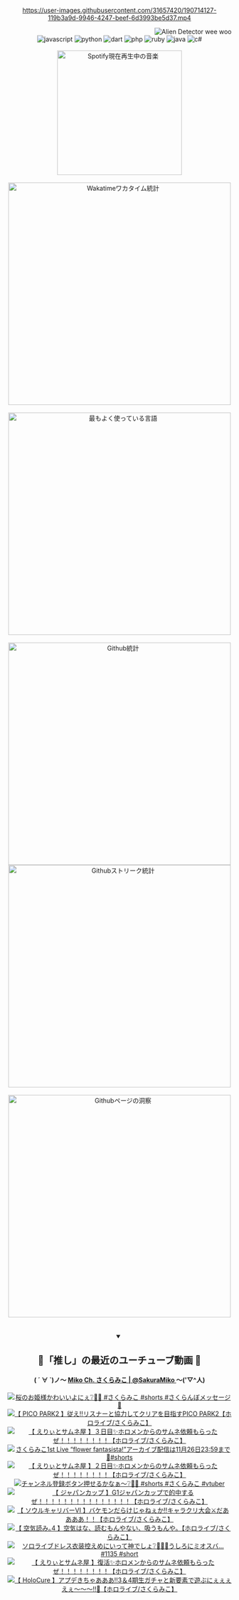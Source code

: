 <!-- START: HERO IMAGE GIF ////////// ////////// ////////// -->
<!-- <img src="@/../assets/img/gaming/ghost-of-tsushima.gif" width="100%"  alt="nellyXinwei's Hero Gif Image"/> -->
<!-- END: HERO IMAGE GIF ////////// ////////// ////////// -->

<div align="center" >  
  
<!-- START:ワンピース 第1015話「ルフィはRED ROCを使う」 -->
<https://user-images.githubusercontent.com/31657420/190714127-119b3a9d-9946-4247-beef-6d3993be5d37.mp4>
<!-- END:ワンピース 第1015話「ルフィはRED ROCを使う」 -->

<!-- START:VISITOR COUNTER -->
<div width="100%" align="right">
<img src="https://komarev.com/ghpvc/?username=nellyXinwei&label=🛸&color=grey&style=for-the-badge&labelcolor=ffffff" alt="Alien Detector wee woo"/>
</div>
<!-- END:VISITOR COUNTER -->

<!-- START: PROGRAMMING LANGUAGES -->
<!-- 色彩 Color Scheme:
#961E3A, #8A0D42, #5A0640, #4F265E, #2B355A, #3E759B, #CC4246,
#BB2649, #AD1052, #700750, #633075, #364270, #4E92C2, #FF5357
Sauce: https://www.webcreatorbox.com/inspiration/pantone-2023
-->

<img src="https://img.shields.io/badge/javascript%20-%23BB2649.svg?&style=for-the-badge&logo=javascript&logoColor=white&labelColor=961E3A" alt="javascript"/>
<img src="https://img.shields.io/badge/python%20-%23AD1052.svg?&style=for-the-badge&logo=python&logoColor=white&labelColor=8A0D42" alt="python" />
<img src="https://img.shields.io/badge/dart%20-%23700750.svg?&style=for-the-badge&logo=dart&logoColor=white&labelColor=5A0640" alt="dart"/>
<img src="https://img.shields.io/badge/php%20-%23633075.svg?&style=for-the-badge&logo=php&logoColor=white&labelColor=4F265E" alt="php"/>
<img src="https://img.shields.io/badge/ruby%20-%23364270.svg?&style=for-the-badge&logo=ruby&logoColor=white&labelColor=2B355A" alt="ruby"/>
<img src="https://img.shields.io/badge/java%20-%234E92C2.svg?&style=for-the-badge&logo=openjdk&logoColor=white&labelColor=3E759B" alt="java"/>
<img src="https://img.shields.io/badge/c%23-%23FF5357.svg?style=for-the-badge&logo=c-sharp&logoColor=white&labelColor=CC4246" alt="c#"/>  
<!-- END: PROGRAMMING LANGUAGES -->

<br>
<br>

<!-- START: MUSIC STATUS -->
  <!-- <a href="https://newojima-gsrs-20220114.vercel.app/api/now-playing?open">
    <img src="https://newojima-gsrs-20220114.vercel.app/api/now-playing" alt="Spotify現在再生中の音楽">
  </a> -->
  <img src="https://newojima-grss-20230114.vercel.app/api/spotify?border_color=transparent" alt="Spotify現在再生中の音楽" width="280px">
<!-- END: MUSIC STATUS -->

<br>
<br>

<!-- START: GITHUB STATUS -->
<!-- 色彩 Color Scheme:  #BB2649, #AD1052, #700750, #633075 -->
<img align="center" src="https://newojima-grs-20230109.vercel.app/api/wakatime?username=njtalba5127&layout=compact&langs_count=10&locale=ja&hide_title=false&title_color=fff&hide_border=true&text_color=fff&bg_color=BB2649,BB2649,633075,633075&hide=other,css,html,bash,xml,git%20config,makefile,properties,yaml,markdown,text,json,jsx" alt="Wakatimeワカタイム統計" width="500px"/>

<br>
<br>

<!-- 色彩 Color Scheme:  #633075, #364270, #4E92C2 -->
  <img align="center" src="https://newojima-grs-20230109.vercel.app/api/top-langs?username=njtalba5127&layout=compact&text_color=fff&icon_color=fff&hide_border=true&&locale=ja&hide_title=false&title_color=fff&include_all_commits=true&card_width=445&langs_count=11&hide=c%23,powershell,shaderlab,hlsl,makefile,jupyter%20notebook,python,html,css,shell,batchfile,less,liquid,hack,scss&bg_color=4F265E,633075,4E92C2" alt="最もよく使っている言語" width="500px"/>

<br>
<br>

<!-- 色彩 Color Scheme:  #4E92C2, #FF5357 -->
  <img align="center" src="https://newojima-grs-20230109.vercel.app/api?username=njtalba5127&rank_icon=github&show_icons=true&&locale=ja&title_color=fff&text_color=fff&icon_color=fff&hide_border=true&hide_title=false&count_private=true&include_all_commits=true&card_width=495&disable_animations=true&bg_color=4E92C2,4E92C2,FF5357" alt="Github統計" width="500px"/>

<br>

<img align="center" src="https://streak-stats.demolab.com?user=njtalba5127&theme=dark&hide_border=true&locale=ja&ring=BB2649&stroke=222222&background=151515&sideLabels=BB2649&currStreakLabel=ffffff&border=BB2649&fire=FF5357&currStreakNum=ffffff&sideNums=FF5357&dates=ffffff" alt="Githubストリーク統計" width="500px"/>

<br>
<br>

  <img align="center" width="500px" src="@/../assets/img/page-insights.svg" alt="Githubページの洞察"/>
  
</div>
<!-- END: GITHUB STATUS -->

<br>
<br>

<div align="center">
<details open>
  <summary>

  </summary>

  <h2 align="center">🌸「推し」の最近のユーチューブ動画 🌸</h2>
  <h4>
  ( ´ ∀ `)ノ～ 
  <a href="https://www.youtube.com/@SakuraMiko">Miko Ch. さくらみこ | @SakuraMiko
  </a>
   ～('▽^人)
  </h4>

  <!-- BEGIN YOUTUBE-CARDS -->
<a href="https://www.youtube.com/watch?v=w-yHlqoHz4Y"><img src="https://ytcards.demolab.com/?id=w-yHlqoHz4Y&title=%E6%A1%9C%E3%81%AE%E3%81%8A%E5%A7%AB%E6%A7%98%E3%81%8B%E3%82%8F%E3%81%84%E3%81%84%E3%82%88%E3%81%AB%E3%81%87%E2%9D%94%F0%9F%8C%B8%F0%9F%8F%B0+%23%E3%81%95%E3%81%8F%E3%82%89%E3%81%BF%E3%81%93+%23shorts+%23%E3%81%95%E3%81%8F%E3%82%89%E3%82%93%E3%81%BC%E3%83%A1%E3%83%83%E3%82%BB%E3%83%BC%E3%82%B8+%F0%9F%8D%92&lang=ja&timestamp=1732766434&background_color=%230d1117&title_color=%23ffffff&stats_color=%23dedede&max_title_lines=1&width=187&border_radius=5&duration=23" alt="桜のお姫様かわいいよにぇ❔🌸🏰 #さくらみこ #shorts #さくらんぼメッセージ 🍒" title="桜のお姫様かわいいよにぇ❔🌸🏰 #さくらみこ #shorts #さくらんぼメッセージ 🍒"></a>
<a href="https://www.youtube.com/watch?v=84Z8oQ4FVOo"><img src="https://ytcards.demolab.com/?id=84Z8oQ4FVOo&title=%E3%80%90+PICO+PARK2+%E3%80%91%E5%BE%93%E3%81%88%E2%80%BC%E3%83%AA%E3%82%B9%E3%83%8A%E3%83%BC%E3%81%A8%E5%8D%94%E5%8A%9B%E3%81%97%E3%81%A6%E3%82%AF%E3%83%AA%E3%82%A2%E3%82%92%E7%9B%AE%E6%8C%87%E3%81%99PICO+PARK2%E3%80%90%E3%83%9B%E3%83%AD%E3%83%A9%E3%82%A4%E3%83%96%2F%E3%81%95%E3%81%8F%E3%82%89%E3%81%BF%E3%81%93%E3%80%91&lang=ja&timestamp=1732734376&background_color=%230d1117&title_color=%23ffffff&stats_color=%23dedede&max_title_lines=1&width=187&border_radius=5&duration=20997" alt="【 PICO PARK2 】従え‼リスナーと協力してクリアを目指すPICO PARK2【ホロライブ/さくらみこ】" title="【 PICO PARK2 】従え‼リスナーと協力してクリアを目指すPICO PARK2【ホロライブ/さくらみこ】"></a>
<a href="https://www.youtube.com/watch?v=g8AYUFLEIic"><img src="https://ytcards.demolab.com/?id=g8AYUFLEIic&title=%E3%80%90+%E3%81%88%E3%82%8A%E3%81%83%E3%81%A8%E3%82%B5%E3%83%A0%E3%83%8D%E5%B1%8B+%E3%80%91%EF%BC%93%E6%97%A5%E7%9B%AE%E2%9C%A8%E3%83%9B%E3%83%AD%E3%83%A1%E3%83%B3%E3%81%8B%E3%82%89%E3%81%AE%E3%82%B5%E3%83%A0%E3%83%8D%E4%BE%9D%E9%A0%BC%E3%82%82%E3%82%89%E3%81%A3%E3%81%9F%E3%81%9C%EF%BC%81%EF%BC%81%EF%BC%81%EF%BC%81%EF%BC%81%EF%BC%81%EF%BC%81%EF%BC%81%E3%80%90%E3%83%9B%E3%83%AD%E3%83%A9%E3%82%A4%E3%83%96%2F%E3%81%95%E3%81%8F%E3%82%89%E3%81%BF%E3%81%93%E3%80%91&lang=ja&timestamp=1732539681&background_color=%230d1117&title_color=%23ffffff&stats_color=%23dedede&max_title_lines=1&width=187&border_radius=5&duration=6545" alt="【 えりぃとサムネ屋 】３日目✨ホロメンからのサムネ依頼もらったぜ！！！！！！！！【ホロライブ/さくらみこ】" title="【 えりぃとサムネ屋 】３日目✨ホロメンからのサムネ依頼もらったぜ！！！！！！！！【ホロライブ/さくらみこ】"></a>
<a href="https://www.youtube.com/watch?v=yUZAz8d16tI"><img src="https://ytcards.demolab.com/?id=yUZAz8d16tI&title=%E3%81%95%E3%81%8F%E3%82%89%E3%81%BF%E3%81%931st+Live+%E2%80%9Cflower+fantasista%21%E2%80%9D%E3%82%A2%E3%83%BC%E3%82%AB%E3%82%A4%E3%83%96%E9%85%8D%E4%BF%A1%E3%81%AF11%E6%9C%8826%E6%97%A523%3A59%E3%81%BE%E3%81%A7%F0%9F%8C%B8%23shorts&lang=ja&timestamp=1732528861&background_color=%230d1117&title_color=%23ffffff&stats_color=%23dedede&max_title_lines=1&width=187&border_radius=5&duration=34" alt="さくらみこ1st Live “flower fantasista!”アーカイブ配信は11月26日23:59まで🌸#shorts" title="さくらみこ1st Live “flower fantasista!”アーカイブ配信は11月26日23:59まで🌸#shorts"></a>
<a href="https://www.youtube.com/watch?v=j2TaG12c_0s"><img src="https://ytcards.demolab.com/?id=j2TaG12c_0s&title=%E3%80%90+%E3%81%88%E3%82%8A%E3%81%83%E3%81%A8%E3%82%B5%E3%83%A0%E3%83%8D%E5%B1%8B+%E3%80%91%EF%BC%92%E6%97%A5%E7%9B%AE%E2%9C%A8%E3%83%9B%E3%83%AD%E3%83%A1%E3%83%B3%E3%81%8B%E3%82%89%E3%81%AE%E3%82%B5%E3%83%A0%E3%83%8D%E4%BE%9D%E9%A0%BC%E3%82%82%E3%82%89%E3%81%A3%E3%81%9F%E3%81%9C%EF%BC%81%EF%BC%81%EF%BC%81%EF%BC%81%EF%BC%81%EF%BC%81%EF%BC%81%EF%BC%81%E3%80%90%E3%83%9B%E3%83%AD%E3%83%A9%E3%82%A4%E3%83%96%2F%E3%81%95%E3%81%8F%E3%82%89%E3%81%BF%E3%81%93%E3%80%91&lang=ja&timestamp=1732464788&background_color=%230d1117&title_color=%23ffffff&stats_color=%23dedede&max_title_lines=1&width=187&border_radius=5&duration=10763" alt="【 えりぃとサムネ屋 】２日目✨ホロメンからのサムネ依頼もらったぜ！！！！！！！！【ホロライブ/さくらみこ】" title="【 えりぃとサムネ屋 】２日目✨ホロメンからのサムネ依頼もらったぜ！！！！！！！！【ホロライブ/さくらみこ】"></a>
<a href="https://www.youtube.com/watch?v=fvu_CMzD6hA"><img src="https://ytcards.demolab.com/?id=fvu_CMzD6hA&title=%E3%83%81%E3%83%A3%E3%83%B3%E3%83%8D%E3%83%AB%E7%99%BB%E9%8C%B2%E3%83%9C%E3%82%BF%E3%83%B3%E6%8A%BC%E3%81%9B%E3%82%8B%E3%81%8B%E3%81%AA%E3%81%81%E3%80%9C%E2%9D%94%F0%9F%A4%8D%F0%9F%8D%92+%23shorts+%23%E3%81%95%E3%81%8F%E3%82%89%E3%81%BF%E3%81%93+%23vtuber&lang=ja&timestamp=1732438840&background_color=%230d1117&title_color=%23ffffff&stats_color=%23dedede&max_title_lines=1&width=187&border_radius=5&duration=11" alt="チャンネル登録ボタン押せるかなぁ〜❔🤍🍒 #shorts #さくらみこ #vtuber" title="チャンネル登録ボタン押せるかなぁ〜❔🤍🍒 #shorts #さくらみこ #vtuber"></a>
<a href="https://www.youtube.com/watch?v=vveQzFwBRbY"><img src="https://ytcards.demolab.com/?id=vveQzFwBRbY&title=%E3%80%90+%E3%82%B8%E3%83%A3%E3%83%91%E3%83%B3%E3%82%AB%E3%83%83%E3%83%97+%E3%80%91G1%E3%82%B8%E3%83%A3%E3%83%91%E3%83%B3%E3%82%AB%E3%83%83%E3%83%97%E3%81%A7%E7%9A%84%E4%B8%AD%E3%81%99%E3%82%8B%E3%81%9C%EF%BC%81%EF%BC%81%EF%BC%81%EF%BC%81%EF%BC%81%EF%BC%81%EF%BC%81%EF%BC%81%EF%BC%81%EF%BC%81%EF%BC%81%EF%BC%81%EF%BC%81%EF%BC%81%EF%BC%81%E3%80%90%E3%83%9B%E3%83%AD%E3%83%A9%E3%82%A4%E3%83%96%2F%E3%81%95%E3%81%8F%E3%82%89%E3%81%BF%E3%81%93%E3%80%91&lang=ja&timestamp=1732433008&background_color=%230d1117&title_color=%23ffffff&stats_color=%23dedede&max_title_lines=1&width=187&border_radius=5&duration=4439" alt="【 ジャパンカップ 】G1ジャパンカップで的中するぜ！！！！！！！！！！！！！！！【ホロライブ/さくらみこ】" title="【 ジャパンカップ 】G1ジャパンカップで的中するぜ！！！！！！！！！！！！！！！【ホロライブ/さくらみこ】"></a>
<a href="https://www.youtube.com/watch?v=3OCi-cNrGUA"><img src="https://ytcards.demolab.com/?id=3OCi-cNrGUA&title=%E3%80%90+%E3%82%BD%E3%82%A6%E3%83%AB%E3%82%AD%E3%83%A3%E3%83%AA%E3%83%90%E3%83%BC%E2%85%A5+%E3%80%91%E3%83%90%E3%82%B1%E3%83%A2%E3%83%B3%E3%81%A0%E3%82%89%E3%81%91%E3%81%98%E3%82%83%E3%81%AD%E3%81%87%E3%81%8B%E2%80%BC%E3%82%AD%E3%83%A3%E3%83%A9%E3%82%AF%E3%83%AA%E5%A4%A7%E4%BC%9A%E2%9A%94%E3%81%A0%E3%81%82%E3%81%82%E3%81%82%E3%81%82%EF%BC%81%EF%BC%81%E3%80%90%E3%83%9B%E3%83%AD%E3%83%A9%E3%82%A4%E3%83%96%2F%E3%81%95%E3%81%8F%E3%82%89%E3%81%BF%E3%81%93%E3%80%91&lang=ja&timestamp=1732372599&background_color=%230d1117&title_color=%23ffffff&stats_color=%23dedede&max_title_lines=1&width=187&border_radius=5&duration=7485" alt="【 ソウルキャリバーⅥ 】バケモンだらけじゃねぇか‼キャラクリ大会⚔だああああ！！【ホロライブ/さくらみこ】" title="【 ソウルキャリバーⅥ 】バケモンだらけじゃねぇか‼キャラクリ大会⚔だああああ！！【ホロライブ/さくらみこ】"></a>
<a href="https://www.youtube.com/watch?v=XGAiau_Wkdo"><img src="https://ytcards.demolab.com/?id=XGAiau_Wkdo&title=%E3%80%90+%E7%A9%BA%E6%B0%97%E8%AA%AD%E3%81%BF%EF%BD%A14+%E3%80%91%E7%A9%BA%E6%B0%97%E3%81%AF%E3%81%AA%E3%80%81%E8%AA%AD%E3%82%80%E3%82%82%E3%82%93%E3%82%84%E3%81%AA%E3%81%84%E3%80%81%E5%90%B8%E3%81%86%E3%82%82%E3%82%93%E3%82%84%E3%80%82%E3%80%90%E3%83%9B%E3%83%AD%E3%83%A9%E3%82%A4%E3%83%96%2F%E3%81%95%E3%81%8F%E3%82%89%E3%81%BF%E3%81%93%E3%80%91&lang=ja&timestamp=1732364293&background_color=%230d1117&title_color=%23ffffff&stats_color=%23dedede&max_title_lines=1&width=187&border_radius=5&duration=4195" alt="【 空気読み｡4 】空気はな、読むもんやない、吸うもんや。【ホロライブ/さくらみこ】" title="【 空気読み｡4 】空気はな、読むもんやない、吸うもんや。【ホロライブ/さくらみこ】"></a>
<a href="https://www.youtube.com/watch?v=kxkGQrWppXo"><img src="https://ytcards.demolab.com/?id=kxkGQrWppXo&title=%E3%82%BD%E3%83%AD%E3%83%A9%E3%82%A4%E3%83%96%E3%83%89%E3%83%AC%E3%82%B9%E8%A1%A3%E8%A3%85%E6%8E%A7%E3%81%88%E3%82%81%E3%81%AB%E3%81%84%E3%81%A3%E3%81%A6%E7%A5%9E%E3%81%A7%E3%81%97%E3%82%87%E2%9D%94%F0%9F%8C%B8%F0%9F%AB%B6%F0%9F%8F%BB%E3%81%86%E3%81%97%E3%82%8D%E3%81%AB%E3%83%9F%E3%82%AA%E3%82%B9%E3%83%90%E2%80%A6%231135+%23short&lang=ja&timestamp=1732251638&background_color=%230d1117&title_color=%23ffffff&stats_color=%23dedede&max_title_lines=1&width=187&border_radius=5&duration=29" alt="ソロライブドレス衣装控えめにいって神でしょ❔🌸🫶🏻うしろにミオスバ…#1135 #short" title="ソロライブドレス衣装控えめにいって神でしょ❔🌸🫶🏻うしろにミオスバ…#1135 #short"></a>
<a href="https://www.youtube.com/watch?v=HVhII3CnvLc"><img src="https://ytcards.demolab.com/?id=HVhII3CnvLc&title=%E3%80%90+%E3%81%88%E3%82%8A%E3%81%83%E3%81%A8%E3%82%B5%E3%83%A0%E3%83%8D%E5%B1%8B+%E3%80%91%E5%BE%A9%E6%B4%BB%E2%9C%A8%E3%83%9B%E3%83%AD%E3%83%A1%E3%83%B3%E3%81%8B%E3%82%89%E3%81%AE%E3%82%B5%E3%83%A0%E3%83%8D%E4%BE%9D%E9%A0%BC%E3%82%82%E3%82%89%E3%81%A3%E3%81%9F%E3%81%9C%EF%BC%81%EF%BC%81%EF%BC%81%EF%BC%81%EF%BC%81%EF%BC%81%EF%BC%81%EF%BC%81%E3%80%90%E3%83%9B%E3%83%AD%E3%83%A9%E3%82%A4%E3%83%96%2F%E3%81%95%E3%81%8F%E3%82%89%E3%81%BF%E3%81%93%E3%80%91&lang=ja&timestamp=1732201254&background_color=%230d1117&title_color=%23ffffff&stats_color=%23dedede&max_title_lines=1&width=187&border_radius=5&duration=9983" alt="【 えりぃとサムネ屋 】復活✨ホロメンからのサムネ依頼もらったぜ！！！！！！！！【ホロライブ/さくらみこ】" title="【 えりぃとサムネ屋 】復活✨ホロメンからのサムネ依頼もらったぜ！！！！！！！！【ホロライブ/さくらみこ】"></a>
<a href="https://www.youtube.com/watch?v=2rv37fbHCJs"><img src="https://ytcards.demolab.com/?id=2rv37fbHCJs&title=%E3%80%90+HoloCure+%E3%80%91%E3%82%A2%E3%83%97%E3%83%87%E3%81%8D%E3%81%A1%E3%82%83%E3%81%82%E3%81%82%E3%81%82%E2%80%BC3%EF%BC%864%E6%9C%9F%E7%94%9F%E3%82%AC%E3%83%81%E3%83%A3%E3%81%A8%E6%96%B0%E8%A6%81%E7%B4%A0%E3%81%A7%E9%81%8A%E3%81%B6%E3%81%AB%E3%81%87%E3%81%87%E3%81%87%E3%81%88%E3%81%87%EF%BD%9E%EF%BD%9E%EF%BD%9E%E2%80%BC%F0%9F%8C%9F%E3%80%90%E3%83%9B%E3%83%AD%E3%83%A9%E3%82%A4%E3%83%96%2F%E3%81%95%E3%81%8F%E3%82%89%E3%81%BF%E3%81%93%E3%80%91&lang=ja&timestamp=1732123367&background_color=%230d1117&title_color=%23ffffff&stats_color=%23dedede&max_title_lines=1&width=187&border_radius=5&duration=19695" alt="【 HoloCure 】アプデきちゃあああ‼3＆4期生ガチャと新要素で遊ぶにぇぇぇえぇ～～～‼🌟【ホロライブ/さくらみこ】" title="【 HoloCure 】アプデきちゃあああ‼3＆4期生ガチャと新要素で遊ぶにぇぇぇえぇ～～～‼🌟【ホロライブ/さくらみこ】"></a>
<!-- END YOUTUBE-CARDS -->

</div>
  
</details>
